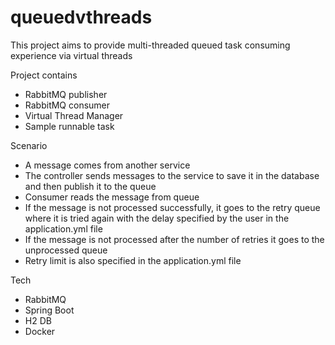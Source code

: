 # queuedvthreads

This project aims to provide multi-threaded queued task consuming experience via virtual threads

Project contains
  - RabbitMQ publisher
  - RabbitMQ consumer
  - Virtual Thread Manager
  - Sample runnable task

Scenario
  - A message comes from another service
  - The controller sends messages to the service to save it in the database and then publish it to the queue
  - Consumer reads the message from queue
  - If the message is not processed successfully, it goes to the retry queue where it is tried again with the delay specified by the user in the application.yml file
  - If the message is not processed after the number of retries it goes to the unprocessed queue
  - Retry limit is also specified in the application.yml file

Tech
  - RabbitMQ
  - Spring Boot
  - H2 DB
  - Docker

